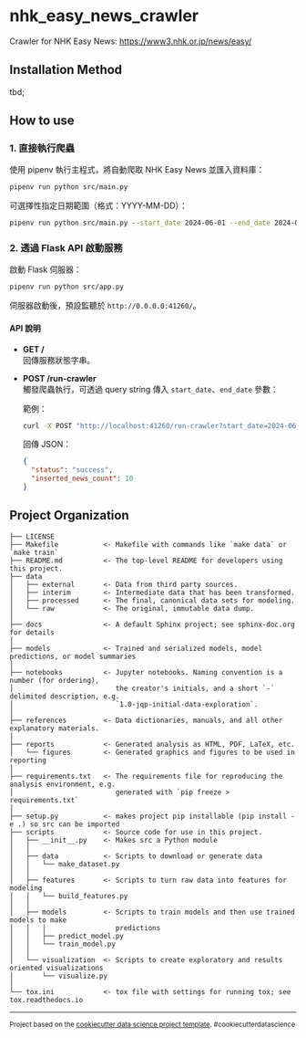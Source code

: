 # nhk_easy_news_crawler

Crawler for NHK Easy News: <https://www3.nhk.or.jp/news/easy/>

## Installation Method

tbd;

## How to use

### 1. 直接執行爬蟲

使用 pipenv 執行主程式，將自動爬取 NHK Easy News 並匯入資料庫：

```sh
pipenv run python src/main.py
```

可選擇性指定日期範圍（格式：YYYY-MM-DD）：

```sh
pipenv run python src/main.py --start_date 2024-06-01 --end_date 2024-06-15
```

### 2. 透過 Flask API 啟動服務

啟動 Flask 伺服器：

```sh
pipenv run python src/app.py
```

伺服器啟動後，預設監聽於 `http://0.0.0.0:41260/`。

#### API 說明

- **GET /**  
  回傳服務狀態字串。

- **POST /run-crawler**  
  觸發爬蟲執行，可透過 query string 傳入 `start_date`、`end_date` 參數：

  範例：

  ```sh
  curl -X POST "http://localhost:41260/run-crawler?start_date=2024-06-01&end_date=2024-06-15"
  ```

  回傳 JSON：

  ```json
  {
    "status": "success",
    "inserted_news_count": 10
  }
  ```

## Project Organization

    ├── LICENSE
    ├── Makefile           <- Makefile with commands like `make data` or `make train`
    ├── README.md          <- The top-level README for developers using this project.
    ├── data
    │   ├── external       <- Data from third party sources.
    │   ├── interim        <- Intermediate data that has been transformed.
    │   ├── processed      <- The final, canonical data sets for modeling.
    │   └── raw            <- The original, immutable data dump.
    │
    ├── docs               <- A default Sphinx project; see sphinx-doc.org for details
    │
    ├── models             <- Trained and serialized models, model predictions, or model summaries
    │
    ├── notebooks          <- Jupyter notebooks. Naming convention is a number (for ordering),
    │                         the creator's initials, and a short `-` delimited description, e.g.
    │                         `1.0-jqp-initial-data-exploration`.
    │
    ├── references         <- Data dictionaries, manuals, and all other explanatory materials.
    │
    ├── reports            <- Generated analysis as HTML, PDF, LaTeX, etc.
    │   └── figures        <- Generated graphics and figures to be used in reporting
    │
    ├── requirements.txt   <- The requirements file for reproducing the analysis environment, e.g.
    │                         generated with `pip freeze > requirements.txt`
    │
    ├── setup.py           <- makes project pip installable (pip install -e .) so src can be imported
    ├── scripts            <- Source code for use in this project.
    │   ├── __init__.py    <- Makes src a Python module
    │   │
    │   ├── data           <- Scripts to download or generate data
    │   │   └── make_dataset.py
    │   │
    │   ├── features       <- Scripts to turn raw data into features for modeling
    │   │   └── build_features.py
    │   │
    │   ├── models         <- Scripts to train models and then use trained models to make
    │   │   │                 predictions
    │   │   ├── predict_model.py
    │   │   └── train_model.py
    │   │
    │   └── visualization  <- Scripts to create exploratory and results oriented visualizations
    │       └── visualize.py
    │
    └── tox.ini            <- tox file with settings for running tox; see tox.readthedocs.io

--------

<p><small>Project based on the <a target="_blank" href="https://drivendata.github.io/cookiecutter-data-science/">cookiecutter data science project template</a>. #cookiecutterdatascience</small></p>
